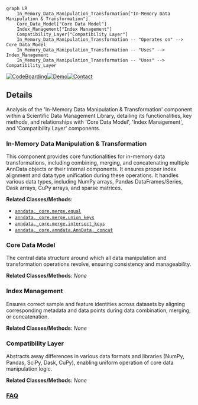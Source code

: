```mermaid
graph LR
    In_Memory_Data_Manipulation_Transformation["In-Memory Data Manipulation & Transformation"]
    Core_Data_Model["Core Data Model"]
    Index_Management["Index Management"]
    Compatibility_Layer["Compatibility Layer"]
    In_Memory_Data_Manipulation_Transformation -- "Operates on" --> Core_Data_Model
    In_Memory_Data_Manipulation_Transformation -- "Uses" --> Index_Management
    In_Memory_Data_Manipulation_Transformation -- "Uses" --> Compatibility_Layer
```

[![CodeBoarding](https://img.shields.io/badge/Generated%20by-CodeBoarding-9cf?style=flat-square)](https://github.com/CodeBoarding/GeneratedOnBoardings)[![Demo](https://img.shields.io/badge/Try%20our-Demo-blue?style=flat-square)](https://www.codeboarding.org/demo)[![Contact](https://img.shields.io/badge/Contact%20us%20-%20contact@codeboarding.org-lightgrey?style=flat-square)](mailto:contact@codeboarding.org)

## Details

Analysis of the 'In-Memory Data Manipulation & Transformation' component within a Scientific Data Management Library, detailing its functionalities, key methods, and relationships with 'Core Data Model', 'Index Management', and 'Compatibility Layer' components.

### In-Memory Data Manipulation & Transformation
This component provides core functionalities for in-memory data transformations, including combining, merging, and concatenating multiple AnnData objects or their internal components. It ensures proper index alignment and data type unification during these operations. It handles various data types, including NumPy arrays, Pandas DataFrames/Series, Dask arrays, CuPy arrays, and sparse matrices.


**Related Classes/Methods**:

- <a href="https://github.com/scverse/anndata/blob/main/src/anndata/_core/merge.py" target="_blank" rel="noopener noreferrer">`anndata._core.merge.equal`</a>
- <a href="https://github.com/scverse/anndata/blob/main/src/anndata/_core/merge.py" target="_blank" rel="noopener noreferrer">`anndata._core.merge.union_keys`</a>
- <a href="https://github.com/scverse/anndata/blob/main/src/anndata/_core/merge.py" target="_blank" rel="noopener noreferrer">`anndata._core.merge.intersect_keys`</a>
- <a href="https://github.com/scverse/anndata/blob/main/src/anndata/_core/anndata.py" target="_blank" rel="noopener noreferrer">`anndata._core.anndata.AnnData._concat`</a>


### Core Data Model
The central data structure around which all data manipulation and transformation operations revolve, ensuring consistency and manageability.


**Related Classes/Methods**: _None_

### Index Management
Ensures correct sample and feature identities across datasets by aligning corresponding metadata and data points during data combination, merging, or concatenation.


**Related Classes/Methods**: _None_

### Compatibility Layer
Abstracts away differences in various data formats and libraries (NumPy, Pandas, SciPy, Dask, CuPy), enabling uniform operation of core data manipulation logic.


**Related Classes/Methods**: _None_



### [FAQ](https://github.com/CodeBoarding/GeneratedOnBoardings/tree/main?tab=readme-ov-file#faq)